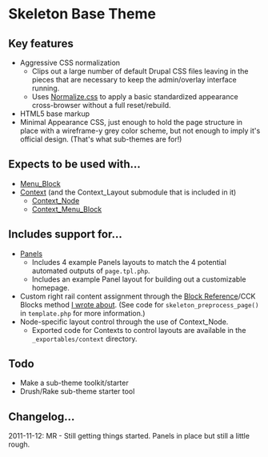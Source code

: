 # Skeleton Base Theme

## Key features

* Aggressive CSS normalization
  * Clips out a large number of default Drupal CSS files leaving in the pieces that are necessary to keep the admin/overlay interface running. 
  * Uses [Normalize.css](http://necolas.github.com/normalize.css/) to apply a basic standardized appearance cross-browser without a full reset/rebuild.
* HTML5 base markup
* Minimal Appearance CSS, just enough to hold the page structure in place with a wireframe-y grey color scheme, but not enough to imply it's official design. (That's what sub-themes are for!)

## Expects to be used with...

* [Menu_Block](http://drupal.org/project/menu_block)
* [Context](http://drupal.org/project/context) (and the Context_Layout submodule that is included in it)
  * [Context_Node](http://drupal.org/project/context_node)
  * [Context_Menu_Block](http://drupal.org/project/context_menu_block)

## Includes support for...

* [Panels](http://drupal.org/project/panels)
  * Includes 4 example Panels layouts to match the 4 potential automated outputs of `page.tpl.php`.
  * Includes an example Panel layout for building out a customizable homepage.
* Custom right rail content assignment through the [Block Reference](http://drupal.org/project/blockreference)/CCK Blocks method [I wrote about](http://writing.michaelraichelson.com/2011/10/29/managing-custom-block-assignments-in-drupal-with-automated-fallbacks/). (See code for `skeleton_preprocess_page()` in `template.php` for more information.)
* Node-specific layout control through the use of Context_Node.
  * Exported code for Contexts to control layouts are available in the `_exportables/context` directory.

## Todo

* Make a sub-theme toolkit/starter
* Drush/Rake sub-theme starter tool

## Changelog...

2011-11-12: MR - Still getting things started. Panels in place but still a little rough. 